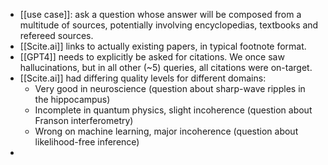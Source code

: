 - [[use case]]: ask a question whose answer will be composed from a multitude of sources, potentially involving encyclopedias, textbooks and refereed sources.
- [[Scite.ai]] links to actually existing papers, in typical footnote format.
- [[GPT4]] needs to explicitly be asked for citations. We once saw hallucinations, but in all other (~5) queries, all citations were on-target.
- [[Scite.ai]] had differing quality levels for different domains:
	- Very good in neuroscience (question about sharp-wave ripples in the hippocampus)
	- Incomplete in quantum physics, slight incoherence (question about Franson interferometry)
	- Wrong on machine learning, major incoherence (question about likelihood-free inference)
-